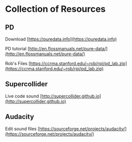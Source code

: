 # Collection of Resources

## PD

Download
[https://puredata.info](https://puredata.info)

PD tutorial
[http://en.flossmanuals.net/pure-data/](http://en.flossmanuals.net/pure-data/)

Rob's Files
[https://ccrma.stanford.edu/~rob/rpi/pd_lab.zip](https://ccrma.stanford.edu/~rob/rpi/pd_lab.zip)

## Supercollider

Live code sound
[http://supercollider.github.io](http://supercollider.github.io)

## Audacity

Edit sound files
[https://sourceforge.net/projects/audacity/](https://sourceforge.net/projects/audacity/)
